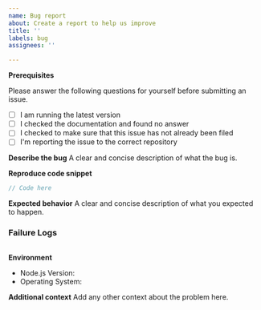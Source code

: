 ```yaml
---
name: Bug report
about: Create a report to help us improve
title: ''
labels: bug
assignees: ''

---
```


**Prerequisites**

Please answer the following questions for yourself before submitting an issue. 

- [ ] I am running the latest version
- [ ] I checked the documentation and found no answer
- [ ] I checked to make sure that this issue has not already been filed
- [ ] I'm reporting the issue to the correct repository

**Describe the bug**
A clear and concise description of what the bug is.

**Reproduce code snippet**
```js
// Code here
```

**Expected behavior**
A clear and concise description of what you expected to happen.

### Failure Logs
```

```

**Environment**
* Node.js Version: 
* Operating System:

**Additional context**
Add any other context about the problem here.
